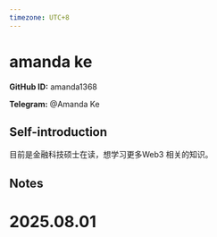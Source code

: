 ```yaml
---
timezone: UTC+8
---
```


# amanda ke

**GitHub ID:** amanda1368

**Telegram:** @Amanda Ke

## Self-introduction

目前是金融科技硕士在读，想学习更多Web3 相关的知识。

## Notes

<!-- Content_START -->

# 2025.08.01


<!-- Content_END -->
